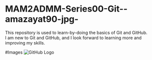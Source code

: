 # MAM2ADMM-Series00-Git--amazayat90-jpg-
This repository is used to learn-by-doing the basics of Git and GitHub.  
I am new to Git and GitHub, and I look forward to learning more and improving my skills.

#Images 
![GitHub Logo](https://github.githubassets.com/images/modules/logos_page/GitHub-Mark.png)
